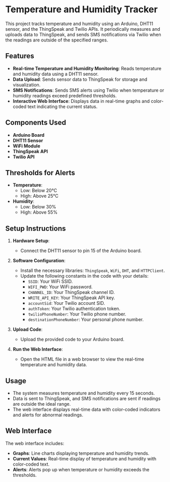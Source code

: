# Temperature and Humidity Tracker

This project tracks temperature and humidity using an Arduino, DHT11 sensor, and the ThingSpeak and Twilio APIs. It periodically measures and uploads data to ThingSpeak, and sends SMS notifications via Twilio when the readings are outside of the specified ranges.

## Features

- **Real-time Temperature and Humidity Monitoring**: Reads temperature and humidity data using a DHT11 sensor.
- **Data Upload**: Sends sensor data to ThingSpeak for storage and visualization.
- **SMS Notifications**: Sends SMS alerts using Twilio when temperature or humidity readings exceed predefined thresholds.
- **Interactive Web Interface**: Displays data in real-time graphs and color-coded text indicating the current status.

## Components Used

- **Arduino Board**
- **DHT11 Sensor**
- **WiFi Module**
- **ThingSpeak API**
- **Twilio API**

## Thresholds for Alerts

- **Temperature**: 
  - Low: Below 20°C
  - High: Above 25°C
- **Humidity**: 
  - Low: Below 30%
  - High: Above 55%

## Setup Instructions

1. **Hardware Setup**:
   - Connect the DHT11 sensor to pin 15 of the Arduino board.

2. **Software Configuration**:
   - Install the necessary libraries: `ThingSpeak`, `WiFi`, `DHT`, and `HTTPClient`.
   - Update the following constants in the code with your details:
     - `SSID`: Your WiFi SSID.
     - `WIFI_PWD`: Your WiFi password.
     - `CHANNEL_ID`: Your ThingSpeak channel ID.
     - `WRITE_API_KEY`: Your ThingSpeak API key.
     - `accountSid`: Your Twilio account SID.
     - `authToken`: Your Twilio authentication token.
     - `twilioPhoneNumber`: Your Twilio phone number.
     - `destinationPhoneNumber`: Your personal phone number.

3. **Upload Code**:
   - Upload the provided code to your Arduino board.

4. **Run the Web Interface**:
   - Open the HTML file in a web browser to view the real-time temperature and humidity data.

## Usage

- The system measures temperature and humidity every 15 seconds.
- Data is sent to ThingSpeak, and SMS notifications are sent if readings are outside the ideal range.
- The web interface displays real-time data with color-coded indicators and alerts for abnormal readings.

## Web Interface

The web interface includes:

- **Graphs**: Line charts displaying temperature and humidity trends.
- **Current Values**: Real-time display of temperature and humidity with color-coded text.
- **Alerts**: Alerts pop up when temperature or humidity exceeds the thresholds.
